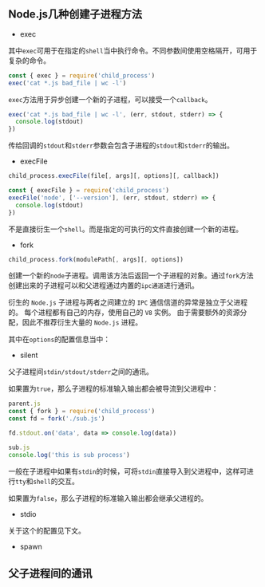 ## Node.js几种创建子进程方法

* exec

其中`exec`可用于在指定的`shell`当中执行命令。不同参数间使用空格隔开，可用于复杂的命令。

```javascript
const { exec } = require('child_process')
exec('cat *.js bad_file | wc -l')
```

`exec`方法用于异步创建一个新的子进程，可以接受一个`callback`。

```javascript
exec('cat *.js bad_file | wc -l', (err, stdout, stderr) => {
  console.log(stdout)
})
```

传给回调的`stdout`和`stderr`参数会包含子进程的`stdout`和`stderr`的输出。

* execFile

```javascript
child_process.execFile(file[, args][, options][, callback])

```

```javascript
const { execFile } = require('child_process')
execFile('node', ['--version'], (err, stdout, stderr) => {
  console.log(stdout)
})
```

不是直接衍生一个`shell`。而是指定的可执行的文件直接创建一个新的进程。

* fork

```javascript
child_process.fork(modulePath[, args][, options])
```

创建一个新的`node`子进程。调用该方法后返回一个子进程的对象。通过`fork`方法创建出来的子进程可以和父进程通过内置的`ipc通道`进行通讯。

衍生的 `Node.js` 子进程与两者之间建立的 `IPC` 通信信道的异常是独立于父进程的。 每个进程都有自己的内存，使用自己的 `V8` 实例。 由于需要额外的资源分配，因此不推荐衍生大量的 `Node.js` 进程。

其中在`options`的配置信息当中：

* silent <Boolean>

父子进程间`stdin/stdout/stderr`之间的通讯。

如果置为`true`，那么子进程的标准输入输出都会被导流到父进程中：

```javascript
parent.js
const { fork } = require('child_process')
const fd = fork('./sub.js')

fd.stdout.on('data', data => console.log(data))

sub.js
console.log('this is sub process')
```

一般在子进程中如果有`stdin`的时候，可将`stdin`直接导入到父进程中，这样可进行`tty`和`shell`的交互。

如果置为`false`，那么子进程的标准输入输出都会继承父进程的。

* stdio 

关于这个的配置见下文。


* spawn



## 父子进程间的通讯